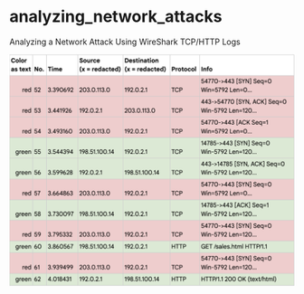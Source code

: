 # analyzing_network_attacks
Analyzing a Network Attack Using WireShark TCP/HTTP Logs

![Image](https://github.com/AxelVx1/analyzing_network_attacks/blob/main/Log1.png?raw=true)
